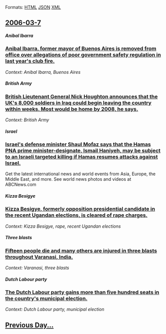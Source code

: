 
Formats: [HTML](2006/03/7/index.html)  [JSON](2006/03/7/index.json)  [XML](2006/03/7/index.xml)  

## [2006-03-7](/news/2006/03/7/index.md)

##### Anibal Ibarra
### [ Anibal Ibarra, former mayor of Buenos Aires is removed from office over allegations of poor government safety regulation in last year's club fire. ](/news/2006/03/7/anibal-ibarra-former-mayor-of-buenos-aires-is-removed-from-office-over-allegations-of-poor-government-safety-regulation-in-last-year-s-clu.md)
_Context: Anibal Ibarra, Buenos Aires_

##### British Army
### [ British Lieutenant General Nick Houghton announces that the UK's 8,000 soldiers in Iraq could begin leaving the country within weeks. Most would be home by 2008, he says. ](/news/2006/03/7/british-lieutenant-general-nick-houghton-announces-that-the-uk-s-8-000-soldiers-in-iraq-could-begin-leaving-the-country-within-weeks-most.md)
_Context: British Army_

##### Israel
### [ Israel's defense minister Shaul Mofaz says that the Hamas PNA prime minister-designate, Ismail Haniyeh, may be subject to an Israeli targeted killing if Hamas resumes attacks against Israel. ](/news/2006/03/7/israel-s-defense-minister-shaul-mofaz-says-that-the-hamas-pna-prime-minister-designate-ismail-haniyeh-may-be-subject-to-an-israeli-target.md)
Get the latest international news and world events from Asia, Europe, the Middle East, and more. See world news photos and videos at ABCNews.com

##### Kizza Besigye
### [ Kizza Besigye, formerly opposition presidential candidate in the recent Ugandan elections, is cleared of rape charges.](/news/2006/03/7/kizza-besigye-formerly-opposition-presidential-candidate-in-the-recent-ugandan-elections-is-cleared-of-rape-charges.md)
_Context: Kizza Besigye, rape, recent Ugandan elections_

##### Three blasts
### [ Fifteen people die and many others are injured in three blasts throughout Varanasi, India. ](/news/2006/03/7/fifteen-people-die-and-many-others-are-injured-in-three-blasts-throughout-varanasi-india.md)
_Context: Varanasi, three blasts_

##### Dutch Labour party
### [ The Dutch Labour party gains more than five hundred seats in the country's municipal election. ](/news/2006/03/7/the-dutch-labour-party-gains-more-than-five-hundred-seats-in-the-country-s-municipal-election.md)
_Context: Dutch Labour party, municipal election_

## [Previous Day...](/news/2006/03/6/index.md)

